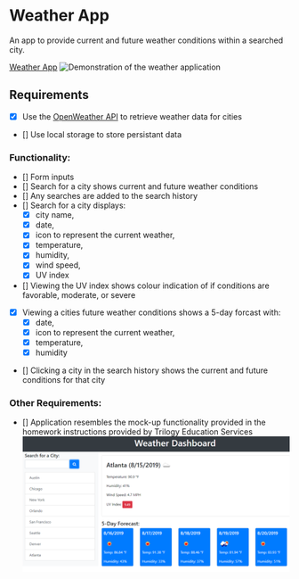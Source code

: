# Weather App

An app to provide current and future weather conditions within a searched city.

[Weather App](https://clareradtke.github.io/WeatherApp/)
![Demonstration of the weather application]()

## Requirements
- [x] Use the [OpenWeather API](https://openweathermap.org/api) to retrieve weather data for cities
- [] Use local storage to store persistant data

### Functionality:
- [] Form inputs
- [] Search for a city shows current and future weather conditions
- [] Any searches are added to the search history
- [] Search for a city displays:
  - [x] city name, 
  - [x] date, 
  - [x] icon to represent the current weather, 
  - [x] temperature, 
  - [x] humidity, 
  - [x] wind speed, 
  - [x] UV index

- [] Viewing the UV index shows colour indication of if conditions are favorable, moderate, or severe
- [x] Viewing a cities future weather conditions shows a 5-day forcast with:
  - [x] date, 
  - [x] icon to represent the current weather,
  - [x] temperature, 
  - [x] humidity

- [] Clicking a city in the search history shows the current and future conditions for that city

### Other Requirements:

- [] Application resembles the mock-up functionality provided in the homework instructions provided by Trilogy Education Services
![Mock-up functionality image provided by Trilogy Education Services](./assets/images/06-server-side-apis-homework-demo.png)